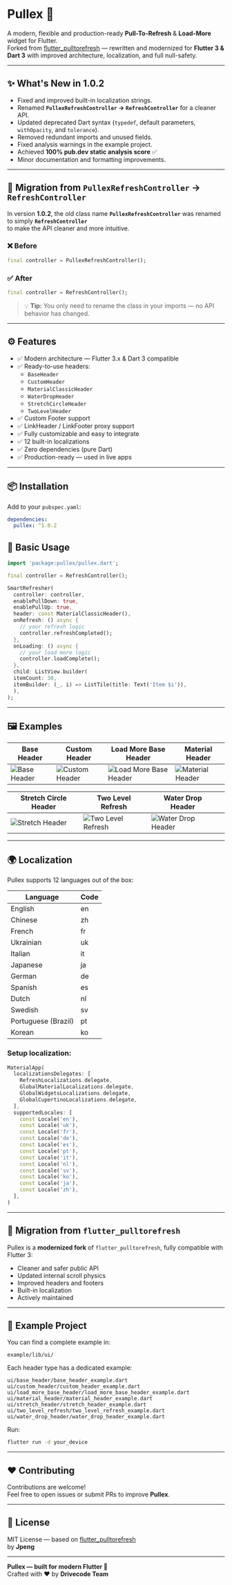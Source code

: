 # Pullex 🚀

A modern, flexible and production-ready **Pull-To-Refresh** & **Load-More** widget for Flutter.  
Forked from [flutter_pulltorefresh](https://github.com/xxzj990-game/flutter_pulltorefresh) — rewritten and modernized for **Flutter 3 & Dart 3** with improved architecture, localization, and full null-safety.

---

## ✨ What's New in 1.0.2

- Fixed and improved built-in localization strings.
- Renamed **`PullexRefreshController` → `RefreshController`** for a cleaner API.
- Updated deprecated Dart syntax (`typedef`, default parameters, `withOpacity`, and `tolerance`).
- Removed redundant imports and unused fields.
- Fixed analysis warnings in the example project.
- Achieved **100% pub.dev static analysis score** ✅
- Minor documentation and formatting improvements.

---

## 🔁 Migration from `PullexRefreshController` → `RefreshController`

In version **1.0.2**, the old class name **`PullexRefreshController`** was renamed to simply **`RefreshController`**  
to make the API cleaner and more intuitive.


### ❌ Before
```dart
final controller = PullexRefreshController();
```
### ✅ After
```dart
final controller = RefreshController();
```
> 💡 **Tip:** You only need to rename the class in your imports — no API behavior has changed.

---

## ⚙️ Features

- ✅ Modern architecture — Flutter 3.x & Dart 3 compatible
- ✅ Ready-to-use headers:
    - `BaseHeader`
    - `CustomHeader`
    - `MaterialClassicHeader`
    - `WaterDropHeader`
    - `StretchCircleHeader`
    - `TwoLevelHeader`
- ✅ Custom Footer support
- ✅ LinkHeader / LinkFooter proxy support
- ✅ Fully customizable and easy to integrate
- ✅ 12 built-in localizations
- ✅ Zero dependencies (pure Dart)
- ✅ Production-ready — used in live apps

---

## 📦 Installation

Add to your `pubspec.yaml`:

```yaml
dependencies:
  pullex: ^1.0.2
```

## 🧩 Basic Usage
```dart
import 'package:pullex/pullex.dart';

final controller = RefreshController();

SmartRefresher(
  controller: controller,
  enablePullDown: true,
  enablePullUp: true,
  header: const MaterialClassicHeader(),
  onRefresh: () async {
    // your refresh logic
    controller.refreshCompleted();
  },
  onLoading: () async {
    // your load more logic
    controller.loadComplete();
  },
  child: ListView.builder(
  itemCount: 30,
  itemBuilder: (_, i) => ListTile(title: Text('Item $i')),
  ),
);
```

---

## 🖼️ Examples

| Base Header | Custom Header | Load More Base Header | Material Header |
|-------------|---------------|----------------------|-----------------|
| ![Base Header](assets/gif/base_header.gif) | ![Custom Header](assets/gif/custom_header.gif) | ![Load More Base Header](assets/gif/load_more_base_header.gif) | ![Material Header](assets/gif/material_header.gif) |

| Stretch Circle Header | Two Level Refresh | Water Drop Header |  |
|-----------------------|-------------------|-------------------|--|
| ![Stretch Header](assets/gif/stretch_header.gif) | ![Two Level Refresh](assets/gif/two_level_refresh.gif) | ![Water Drop Header](assets/gif/water_drop_header.gif) |  |

---

## 🌍 Localization

Pullex supports 12 languages out of the box:

| Language | Code |
|----------|------|
| English  | en   |
| Chinese  | zh   |
| French   | fr   |
| Ukrainian| uk   |
| Italian  | it   |
| Japanese | ja   |
| German   | de   |
| Spanish  | es   |
| Dutch    | nl   |
| Swedish  | sv   |
| Portuguese (Brazil) | pt   |
| Korean   | ko   |

### Setup localization:

```dart
MaterialApp(
  localizationsDelegates: [
    RefreshLocalizations.delegate,
    GlobalMaterialLocalizations.delegate,
    GlobalWidgetsLocalizations.delegate,
    GlobalCupertinoLocalizations.delegate,
  ],
  supportedLocales: [
    const Locale('en'),
    const Locale('uk'),
    const Locale('fr'),
    const Locale('de'),
    const Locale('es'),
    const Locale('pt'),
    const Locale('it'),
    const Locale('nl'),
    const Locale('sv'),
    const Locale('ko'),
    const Locale('ja'),
    const Locale('zh'),
  ],
)
```

---

## 🚚 Migration from `flutter_pulltorefresh`

Pullex is a **modernized fork** of `flutter_pulltorefresh`, fully compatible with Flutter 3:

- Cleaner and safer public API
- Updated internal scroll physics
- Improved headers and footers
- Built-in localization
- Actively maintained

---

## 📌 Example Project

You can find a complete example in:

```
example/lib/ui/
```

Each header type has a dedicated example:

```
ui/base_header/base_header_example.dart
ui/custom_header/custom_header_example.dart
ui/load_more_base_header/load_more_base_header_example.dart
ui/material_header/material_header_example.dart
ui/stretch_header/stretch_header_example.dart
ui/two_level_refresh/two_level_refresh_example.dart
ui/water_drop_header/water_drop_header_example.dart
```

Run:

```bash
flutter run -d your_device
```

---

## ❤️ Contributing

Contributions are welcome!  
Feel free to open issues or submit PRs to improve **Pullex**.

---

## 📜 License

MIT License — based on [flutter_pulltorefresh](https://github.com/xxzj990-game/flutter_pulltorefresh)  
by **Jpeng**

---

**Pullex — built for modern Flutter 🚀**  
Crafted with ❤️ by **Drivecode Team**


